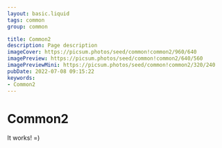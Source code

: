 ```yaml
---
layout: basic.liquid
tags: common
group: common

title: Common2
description: Page description
imageCover: https://picsum.photos/seed/common!common2/960/640
imagePreview: https://picsum.photos/seed/common!common2/640/560
imagePreviewMini: https://picsum.photos/seed/common!common2/320/240
pubDate: 2022-07-08 09:15:22
keywords:
- Common2
---
```


# Common2

It works! =)

